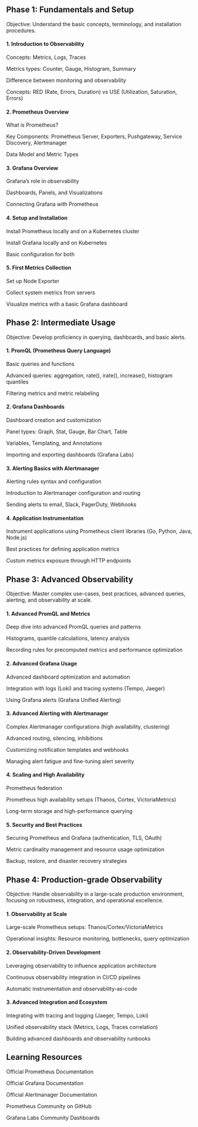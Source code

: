 ## Phase 1: Fundamentals and Setup
Objective: Understand the basic concepts, terminology, and installation procedures.

#### 1. Introduction to Observability
Concepts: Metrics, Logs, Traces

Metrics types: Counter, Gauge, Histogram, Summary

Difference between monitoring and observability

Concepts: RED (Rate, Errors, Duration) vs USE (Utilization, Saturation, Errors)

#### 2. Prometheus Overview
What is Prometheus?

Key Components: Prometheus Server, Exporters, Pushgateway, Service Discovery, Alertmanager

Data Model and Metric Types

#### 3. Grafana Overview
Grafana’s role in observability

Dashboards, Panels, and Visualizations

Connecting Grafana with Prometheus

#### 4. Setup and Installation
Install Prometheus locally and on a Kubernetes cluster

Install Grafana locally and on Kubernetes

Basic configuration for both

#### 5. First Metrics Collection
Set up Node Exporter

Collect system metrics from servers

Visualize metrics with a basic Grafana dashboard

## Phase 2: Intermediate Usage
Objective: Develop proficiency in querying, dashboards, and basic alerts.

#### 1. PromQL (Prometheus Query Language)
Basic queries and functions

Advanced queries: aggregation, rate(), irate(), increase(), histogram quantiles

Filtering metrics and metric relabeling

#### 2. Grafana Dashboards
Dashboard creation and customization

Panel types: Graph, Stat, Gauge, Bar Chart, Table

Variables, Templating, and Annotations

Importing and exporting dashboards (Grafana Labs)

#### 3. Alerting Basics with Alertmanager
Alerting rules syntax and configuration

Introduction to Alertmanager configuration and routing

Sending alerts to email, Slack, PagerDuty, Webhooks

#### 4. Application Instrumentation
Instrument applications using Prometheus client libraries (Go, Python, Java, Node.js)

Best practices for defining application metrics

Custom metrics exposure through HTTP endpoints

## Phase 3: Advanced Observability
Objective: Master complex use-cases, best practices, advanced queries, alerting, and observability at scale.

#### 1. Advanced PromQL and Metrics
Deep dive into advanced PromQL queries and patterns

Histograms, quantile calculations, latency analysis

Recording rules for precomputed metrics and performance optimization

#### 2. Advanced Grafana Usage
Advanced dashboard optimization and automation

Integration with logs (Loki) and tracing systems (Tempo, Jaeger)

Using Grafana alerts (Grafana Unified Alerting)

#### 3. Advanced Alerting with Alertmanager
Complex Alertmanager configurations (high availability, clustering)

Advanced routing, silencing, inhibitions

Customizing notification templates and webhooks

Managing alert fatigue and fine-tuning alert severity

#### 4. Scaling and High Availability
Prometheus federation

Prometheus high availability setups (Thanos, Cortex, VictoriaMetrics)

Long-term storage and high-performance querying

#### 5. Security and Best Practices
Securing Prometheus and Grafana (authentication, TLS, OAuth)

Metric cardinality management and resource usage optimization

Backup, restore, and disaster recovery strategies

## Phase 4: Production-grade Observability
Objective: Handle observability in a large-scale production environment, focusing on robustness, integration, and operational excellence.

#### 1. Observability at Scale
Large-scale Prometheus setups: Thanos/Cortex/VictoriaMetrics

Operational insights: Resource monitoring, bottlenecks, query optimization

#### 2. Observability-Driven Development
Leveraging observability to influence application architecture

Continuous observability integration in CI/CD pipelines

Automatic instrumentation and observability-as-code

#### 3. Advanced Integration and Ecosystem
Integrating with tracing and logging (Jaeger, Tempo, Loki)

Unified observability stack (Metrics, Logs, Traces correlation)

Building advanced dashboards and observability runbooks

## Learning Resources
Official Prometheus Documentation

Official Grafana Documentation

Official Alertmanager Documentation

Prometheus Community on GitHub

Grafana Labs Community Dashboards
